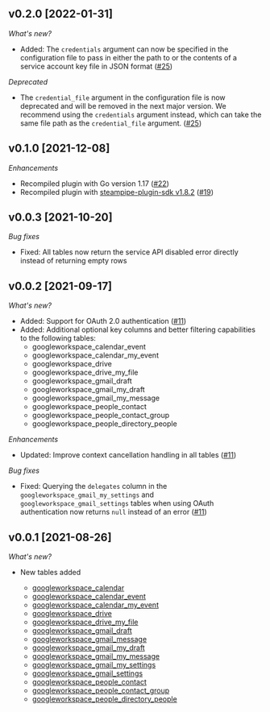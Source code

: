 ## v0.2.0 [2022-01-31]

_What's new?_

- Added: The `credentials` argument can now be specified in the configuration file to pass in either the path to or the contents of a service account key file in JSON format ([#25](https://github.com/turbot/steampipe-plugin-googleworkspace/pull/25))

_Deprecated_

- The `credential_file` argument in the configuration file is now deprecated and will be removed in the next major version. We recommend using the `credentials` argument instead, which can take the same file path as the `credential_file` argument. ([#25](https://github.com/turbot/steampipe-plugin-googleworkspace/pull/25))

## v0.1.0 [2021-12-08]

_Enhancements_

- Recompiled plugin with Go version 1.17 ([#22](https://github.com/turbot/steampipe-plugin-googleworkspace/pull/22))
- Recompiled plugin with [steampipe-plugin-sdk v1.8.2](https://github.com/turbot/steampipe-plugin-sdk/blob/main/CHANGELOG.md#v182--2021-11-22) ([#19](https://github.com/turbot/steampipe-plugin-googleworkspace/pull/19))

## v0.0.3 [2021-10-20]

_Bug fixes_

- Fixed: All tables now return the service API disabled error directly instead of returning empty rows

## v0.0.2 [2021-09-17]

_What's new?_

- Added: Support for OAuth 2.0 authentication ([#11](https://github.com/turbot/steampipe-plugin-googleworkspace/pull/11))
- Added: Additional optional key columns and better filtering capabilities to the following tables:
  - googleworkspace_calendar_event
  - googleworkspace_calendar_my_event
  - googleworkspace_drive
  - googleworkspace_drive_my_file
  - googleworkspace_gmail_draft
  - googleworkspace_gmail_my_draft
  - googleworkspace_gmail_my_message
  - googleworkspace_people_contact
  - googleworkspace_people_contact_group
  - googleworkspace_people_directory_people

_Enhancements_

- Updated: Improve context cancellation handling in all tables ([#11](https://github.com/turbot/steampipe-plugin-googleworkspace/pull/11))

_Bug fixes_

- Fixed: Querying the `delegates` column in the `googleworkspace_gmail_my_settings` and `googleworkspace_gmail_settings` tables when using OAuth authentication now returns `null` instead of an error ([#11](https://github.com/turbot/steampipe-plugin-googleworkspace/pull/11))

## v0.0.1 [2021-08-26]

_What's new?_

- New tables added

  - [googleworkspace_calendar](https://hub.steampipe.io/plugins/turbot/googleworkspace/tables/googleworkspace_calendar)
  - [googleworkspace_calendar_event](https://hub.steampipe.io/plugins/turbot/googleworkspace/tables/googleworkspace_calendar_event)
  - [googleworkspace_calendar_my_event](https://hub.steampipe.io/plugins/turbot/googleworkspace/tables/googleworkspace_calendar_my_event)
  - [googleworkspace_drive](https://hub.steampipe.io/plugins/turbot/googleworkspace/tables/googleworkspace_drive)
  - [googleworkspace_drive_my_file](https://hub.steampipe.io/plugins/turbot/googleworkspace/tables/googleworkspace_drive_my_file)
  - [googleworkspace_gmail_draft](https://hub.steampipe.io/plugins/turbot/googleworkspace/tables/googleworkspace_gmail_draft)
  - [googleworkspace_gmail_message](https://hub.steampipe.io/plugins/turbot/googleworkspace/tables/googleworkspace_gmail_message)
  - [googleworkspace_gmail_my_draft](https://hub.steampipe.io/plugins/turbot/googleworkspace/tables/googleworkspace_gmail_my_draft)
  - [googleworkspace_gmail_my_message](https://hub.steampipe.io/plugins/turbot/googleworkspace/tables/googleworkspace_gmail_my_message)
  - [googleworkspace_gmail_my_settings](https://hub.steampipe.io/plugins/turbot/googleworkspace/tables/googleworkspace_gmail_my_settings)
  - [googleworkspace_gmail_settings](https://hub.steampipe.io/plugins/turbot/googleworkspace/tables/googleworkspace_gmail_settings)
  - [googleworkspace_people_contact](https://hub.steampipe.io/plugins/turbot/googleworkspace/tables/googleworkspace_people_contact)
  - [googleworkspace_people_contact_group](https://hub.steampipe.io/plugins/turbot/googleworkspace/tables/googleworkspace_people_contact_group)
  - [googleworkspace_people_directory_people](https://hub.steampipe.io/plugins/turbot/googleworkspace/tables/googleworkspace_people_directory_people)
